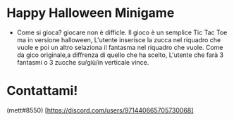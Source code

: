 # Happy Halloween Minigame
- Come si gioca? giocare non è difficle. Il gioco è un semplice Tic Tac Toe ma in versione halloween, L'utente inserisce la zucca nel riquadro che vuole e poi un altro selaziona il fantasma nel riquadro che vuole. Come da gico originale,a diffrenza di quello che ha scelto, L'utente che farà 3 fantasmi o 3 zucche su/giù/in verticale vince. 
# Contattami!
(mett#8550) [https://discord.com/users/971440665705730068]
